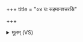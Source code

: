 +++
title = "०४ यः सहमानश्चरसि"

+++
<details><summary>मूलम् (VS)</summary>

यः सह॑मान॒श्चर॑सि सासहा॒न इ॑व ऋष॒भः। तेना॑श्वत्थ॒ त्वया॑ व॒यं स॒पत्ना॑न्त्सहिषीमहि ॥
</details>